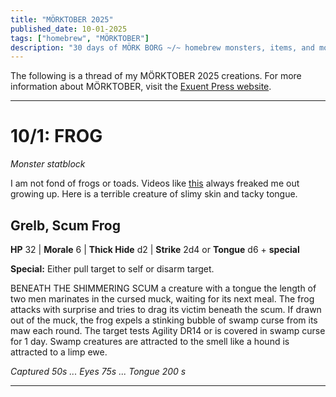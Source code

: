 ```yaml
---
title: "MÖRKTOBER 2025"
published_date: 10-01-2025
tags: ["homebrew", "MÖRKTOBER"]
description: "30 days of MÖRK BORG ~/~ homebrew monsters, items, and more ~/~ scum, rot, iron, filth"
---
```


The following is a thread of my MÖRKTOBER 2025 creations. For more information about MÖRKTOBER, visit the [Exuent Press website](https://www.exeunt.press/morktober).

---
# 10/1: FROG
*Monster statblock*

I am not fond of frogs or toads. Videos like [this](https://www.youtube.com/shorts/Ctqr0RSoQY0) always freaked me out growing up. Here is a terrible creature of slimy skin and tacky tongue.

## Grelb, Scum Frog

**HP** 32 | **Morale** 6 | **Thick Hide** d2 | **Strike** 2d4 or **Tongue** d6 + **special**

**Special:** Either pull target to self or disarm target.

BENEATH THE SHIMMERING SCUM a creature with a tongue the length of two men marinates in the cursed muck, waiting for its next meal. The frog attacks with surprise and tries to drag its victim beneath the scum. If drawn out of the muck, the frog expels a stinking bubble of swamp curse from its maw each round. The target tests Agility DR14 or is covered in swamp curse for 1 day. Swamp creatures are attracted to the smell like a hound is attracted to a limp ewe.

*Captured 50s ... Eyes 75s ... Tongue 200 s*

---